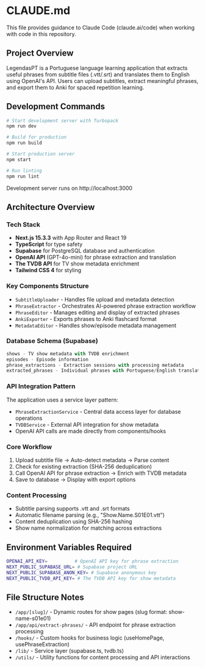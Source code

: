 # CLAUDE.md

This file provides guidance to Claude Code (claude.ai/code) when working with code in this repository.

## Project Overview

LegendasPT is a Portuguese language learning application that extracts useful phrases from subtitle files (.vtt/.srt) and translates them to English using OpenAI's API. Users can upload subtitles, extract meaningful phrases, and export them to Anki for spaced repetition learning.

## Development Commands

```bash
# Start development server with Turbopack
npm run dev

# Build for production
npm run build

# Start production server
npm start

# Run linting
npm run lint
```

Development server runs on http://localhost:3000

## Architecture Overview

### Tech Stack
- **Next.js 15.3.3** with App Router and React 19
- **TypeScript** for type safety
- **Supabase** for PostgreSQL database and authentication
- **OpenAI API** (GPT-4o-mini) for phrase extraction and translation
- **The TVDB API** for TV show metadata enrichment
- **Tailwind CSS 4** for styling

### Key Components Structure
- `SubtitleUploader` - Handles file upload and metadata detection
- `PhraseExtractor` - Orchestrates AI-powered phrase extraction workflow  
- `PhraseEditor` - Manages editing and display of extracted phrases
- `AnkiExporter` - Exports phrases to Anki flashcard format
- `MetadataEditor` - Handles show/episode metadata management

### Database Schema (Supabase)
```sql
shows - TV show metadata with TVDB enrichment
episodes - Episode information  
phrase_extractions - Extraction sessions with processing metadata
extracted_phrases - Individual phrases with Portuguese/English translations
```

### API Integration Pattern
The application uses a service layer pattern:
- `PhraseExtractionService` - Central data access layer for database operations
- `TVDBService` - External API integration for show metadata
- OpenAI API calls are made directly from components/hooks

### Core Workflow
1. Upload subtitle file → Auto-detect metadata → Parse content
2. Check for existing extraction (SHA-256 deduplication) 
3. Call OpenAI API for phrase extraction → Enrich with TVDB metadata
4. Save to database → Display with export options

### Content Processing
- Subtitle parsing supports .vtt and .srt formats
- Automatic filename parsing (e.g., "Show.Name.S01E01.vtt")
- Content deduplication using SHA-256 hashing
- Show name normalization for matching across extractions

## Environment Variables Required

```bash
OPENAI_API_KEY=          # OpenAI API key for phrase extraction
NEXT_PUBLIC_SUPABASE_URL= # Supabase project URL
NEXT_PUBLIC_SUPABASE_ANON_KEY= # Supabase anonymous key
NEXT_PUBLIC_TVDB_API_KEY= # The TVDB API key for show metadata
```

## File Structure Notes

- `/app/[slug]/` - Dynamic routes for show pages (slug format: show-name-s01e01)
- `/app/api/extract-phrases/` - API endpoint for phrase extraction processing
- `/hooks/` - Custom hooks for business logic (useHomePage, usePhraseExtraction)
- `/lib/` - Service layer (supabase.ts, tvdb.ts)
- `/utils/` - Utility functions for content processing and API interactions